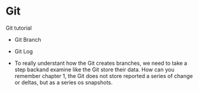 # Git

Git tutorial

* Git Branch
* Git Log

* To really understant how the Git creates branches, we need to take a step backand examine like the Git store their data. How can you remember chapter 1, the Git does not store reported a series of change or deltas, but as a series os snapshots.


